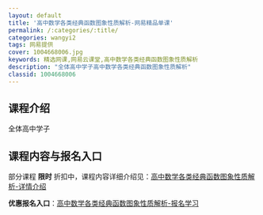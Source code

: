 ```yaml
---
layout: default
title: '高中数学各类经典函数图象性质解析-网易精品单课'
permalink: /:categories/:title/
categories: wangyi2
tags: 网易提供
cover: 1004668006.jpg
keywords: 精选网课,网易云课堂,高中数学各类经典函数图象性质解析
description: "全体高中学子高中数学各类经典函数图象性质解析"
classid: 1004668006
---
```


## 课程介绍

全体高中学子

## 课程内容与报名入口

部分课程 **限时** 折扣中，课程内容详细介绍见：[高中数学各类经典函数图象性质解析-详情介绍](https://study.163.com/course/introduction/1004668006.htm?share=1&shareId=1025206652&utm_campaign=share&utm_medium=iphoneShare&utm_source=&utm_u=1025206652)

**优惠报名入口**：[高中数学各类经典函数图象性质解析-报名学习](https://study.163.com/course/introduction/1004668006.htm?share=1&shareId=1025206652&utm_campaign=share&utm_medium=iphoneShare&utm_source=&utm_u=1025206652)

